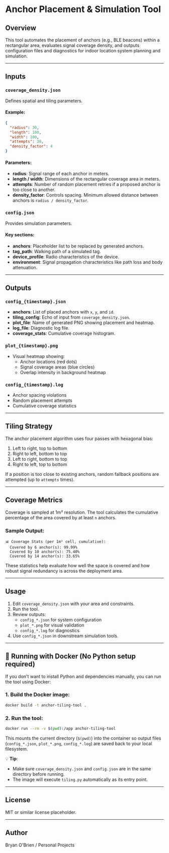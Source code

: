 # Anchor Placement & Simulation Tool

## Overview
This tool automates the placement of anchors (e.g., BLE beacons) within a rectangular area, evaluates signal coverage density, and outputs configuration files and diagnostics for indoor location system planning and simulation.

---

## Inputs

### `coverage_density.json`
Defines spatial and tiling parameters.

#### Example:
```json
{
  "radius": 30,
  "length": 100,
  "width": 100,
  "attempts": 30,
  "density_factor": 4
}
```

#### Parameters:
- **radius**: Signal range of each anchor in meters.
- **length / width**: Dimensions of the rectangular coverage area in meters.
- **attempts**: Number of random placement retries if a proposed anchor is too close to another.
- **density_factor**: Controls spacing. Minimum allowed distance between anchors is `radius / density_factor`.

### `config.json`
Provides simulation parameters.

#### Key sections:
- **anchors**: Placeholder list to be replaced by generated anchors.
- **tag_path**: Walking path of a simulated tag.
- **device_profile**: Radio characteristics of the device.
- **environment**: Signal propagation characteristics like path loss and body attenuation.

---

## Outputs

### `config_{timestamp}.json`
- **anchors**: List of placed anchors with `x`, `y`, and `id`.
- **tiling_config**: Echo of input from `coverage_density.json`.
- **plot_file**: Name of generated PNG showing placement and heatmap.
- **log_file**: Diagnostic log file.
- **coverage_stats**: Cumulative coverage histogram.

### `plot_{timestamp}.png`
- Visual heatmap showing:
  - Anchor locations (red dots)
  - Signal coverage areas (blue circles)
  - Overlap intensity in background heatmap

### `config_{timestamp}.log`
- Anchor spacing violations
- Random placement attempts
- Cumulative coverage statistics

---

## Tiling Strategy
The anchor placement algorithm uses four passes with hexagonal bias:
1. Left to right, top to bottom
2. Right to left, bottom to top
3. Left to right, bottom to top
4. Right to left, top to bottom

If a position is too close to existing anchors, random fallback positions are attempted (up to `attempts` times).

---

## Coverage Metrics
Coverage is sampled at 1m² resolution. The tool calculates the cumulative percentage of the area covered by at least `n` anchors.

### Sample Output:
```
📊 Coverage Stats (per 1m² cell, cumulative):
  Covered by 6 anchor(s): 99.99%
  Covered by 10 anchor(s): 75.40%
  Covered by 14 anchor(s): 33.65%
```

These statistics help evaluate how well the space is covered and how robust signal redundancy is across the deployment area.

---

## Usage
1. Edit `coverage_density.json` with your area and constraints.
2. Run the tool.
3. Review outputs:
   - `config_*.json` for system configuration
   - `plot_*.png` for visual validation
   - `config_*.log` for diagnostics
4. Use `config_*.json` in downstream simulation tools.

---

## 🐳 Running with Docker (No Python setup required)

If you don't want to install Python and dependencies manually, you can run the tool using Docker:

### 1. Build the Docker image:
```bash
docker build -t anchor-tiling-tool .
```

### 2. Run the tool:
```bash
docker run --rm -v $(pwd):/app anchor-tiling-tool
```

This mounts the current directory (`$(pwd)`) into the container so output files (`config_*.json`, `plot_*.png`, `config_*.log`) are saved back to your local filesystem.

💡 **Tip**:
- Make sure `coverage_density.json` and `config.json` are in the same directory before running.
- The image will execute `tiling.py` automatically as its entry point.

---

## License
MIT or similar license placeholder.

---

## Author
Bryan O'Brien / Personal Projects

